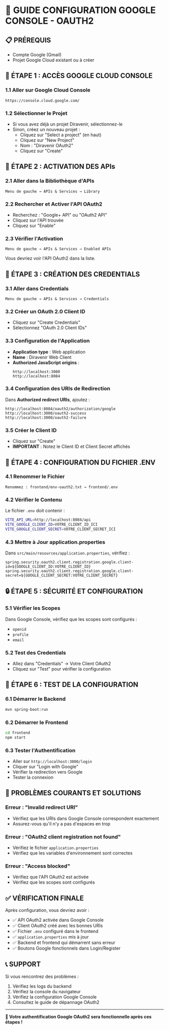 # 🔧 GUIDE CONFIGURATION GOOGLE CONSOLE - OAUTH2

## 📋 **PRÉREQUIS**
- Compte Google (Gmail)
- Projet Google Cloud existant ou à créer

## 🚀 **ÉTAPE 1 : ACCÈS GOOGLE CLOUD CONSOLE**

### 1.1 Aller sur Google Cloud Console
```
https://console.cloud.google.com/
```

### 1.2 Sélectionner le Projet
- Si vous avez déjà un projet Diravenir, sélectionnez-le
- Sinon, créez un nouveau projet :
  - Cliquez sur "Select a project" (en haut)
  - Cliquez sur "New Project"
  - Nom : "Diravenir OAuth2"
  - Cliquez sur "Create"

## 🔑 **ÉTAPE 2 : ACTIVATION DES APIs**

### 2.1 Aller dans la Bibliothèque d'APIs
```
Menu de gauche → APIs & Services → Library
```

### 2.2 Rechercher et Activer l'API OAuth2
- Recherchez : "Google+ API" ou "OAuth2 API"
- Cliquez sur l'API trouvée
- Cliquez sur "Enable"

### 2.3 Vérifier l'Activation
```
Menu de gauche → APIs & Services → Enabled APIs
```
Vous devriez voir l'API OAuth2 dans la liste.

## 🎯 **ÉTAPE 3 : CRÉATION DES CREDENTIALS**

### 3.1 Aller dans Credentials
```
Menu de gauche → APIs & Services → Credentials
```

### 3.2 Créer un OAuth 2.0 Client ID
- Cliquez sur "Create Credentials"
- Sélectionnez "OAuth 2.0 Client IDs"

### 3.3 Configuration de l'Application
- **Application type** : Web application
- **Name** : Diravenir Web Client
- **Authorized JavaScript origins** :
  ```
  http://localhost:3000
  http://localhost:8084
  ```

### 3.4 Configuration des URIs de Redirection
Dans **Authorized redirect URIs**, ajoutez :
```
http://localhost:8084/oauth2/authorization/google
http://localhost:3000/oauth2-success
http://localhost:3000/oauth2-failure
```

### 3.5 Créer le Client ID
- Cliquez sur "Create"
- **IMPORTANT** : Notez le Client ID et Client Secret affichés

## 📝 **ÉTAPE 4 : CONFIGURATION DU FICHIER .ENV**

### 4.1 Renommer le Fichier
```
Renommez : frontend/env-oauth2.txt → frontend/.env
```

### 4.2 Vérifier le Contenu
Le fichier `.env` doit contenir :
```bash
VITE_API_URL=http://localhost:8084/api
VITE_GOOGLE_CLIENT_ID=VOTRE_CLIENT_ID_ICI
VITE_GOOGLE_CLIENT_SECRET=VOTRE_CLIENT_SECRET_ICI
```

### 4.3 Mettre à Jour application.properties
Dans `src/main/resources/application.properties`, vérifiez :
```properties
spring.security.oauth2.client.registration.google.client-id=${GOOGLE_CLIENT_ID:VOTRE_CLIENT_ID}
spring.security.oauth2.client.registration.google.client-secret=${GOOGLE_CLIENT_SECRET:VOTRE_CLIENT_SECRET}
```

## 🔒 **ÉTAPE 5 : SÉCURITÉ ET CONFIGURATION**

### 5.1 Vérifier les Scopes
Dans Google Console, vérifiez que les scopes sont configurés :
- `openid`
- `profile`
- `email`

### 5.2 Test des Credentials
- Allez dans "Credentials" → Votre Client OAuth2
- Cliquez sur "Test" pour vérifier la configuration

## 🧪 **ÉTAPE 6 : TEST DE LA CONFIGURATION**

### 6.1 Démarrer le Backend
```bash
mvn spring-boot:run
```

### 6.2 Démarrer le Frontend
```bash
cd frontend
npm start
```

### 6.3 Tester l'Authentification
- Aller sur `http://localhost:3000/login`
- Cliquer sur "Login with Google"
- Vérifier la redirection vers Google
- Tester la connexion

## 🚨 **PROBLÈMES COURANTS ET SOLUTIONS**

### Erreur : "Invalid redirect URI"
- Vérifiez que les URIs dans Google Console correspondent exactement
- Assurez-vous qu'il n'y a pas d'espaces en trop

### Erreur : "OAuth2 client registration not found"
- Vérifiez le fichier `application.properties`
- Vérifiez que les variables d'environnement sont correctes

### Erreur : "Access blocked"
- Vérifiez que l'API OAuth2 est activée
- Vérifiez que les scopes sont configurés

## ✅ **VÉRIFICATION FINALE**

Après configuration, vous devriez avoir :
- ✅ API OAuth2 activée dans Google Console
- ✅ Client OAuth2 créé avec les bonnes URIs
- ✅ Fichier `.env` configuré dans le frontend
- ✅ `application.properties` mis à jour
- ✅ Backend et frontend qui démarrent sans erreur
- ✅ Boutons Google fonctionnels dans Login/Register

## 📞 **SUPPORT**

Si vous rencontrez des problèmes :
1. Vérifiez les logs du backend
2. Vérifiez la console du navigateur
3. Vérifiez la configuration Google Console
4. Consultez le guide de dépannage OAuth2

---

**🎯 Votre authentification Google OAuth2 sera fonctionnelle après ces étapes !**
